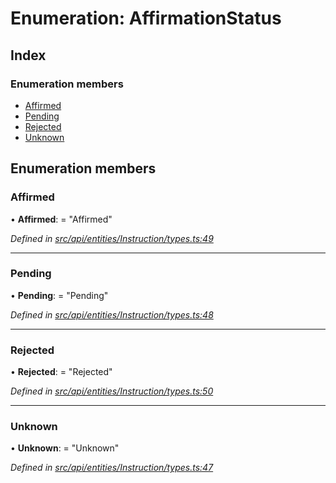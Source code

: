# Enumeration: AffirmationStatus

## Index

### Enumeration members

* [Affirmed](affirmationstatus.md#affirmed)
* [Pending](affirmationstatus.md#pending)
* [Rejected](affirmationstatus.md#rejected)
* [Unknown](affirmationstatus.md#unknown)

## Enumeration members

###  Affirmed

• **Affirmed**: = "Affirmed"

*Defined in [src/api/entities/Instruction/types.ts:49](https://github.com/PolymathNetwork/polymesh-sdk/blob/959efb76/src/api/entities/Instruction/types.ts#L49)*

___

###  Pending

• **Pending**: = "Pending"

*Defined in [src/api/entities/Instruction/types.ts:48](https://github.com/PolymathNetwork/polymesh-sdk/blob/959efb76/src/api/entities/Instruction/types.ts#L48)*

___

###  Rejected

• **Rejected**: = "Rejected"

*Defined in [src/api/entities/Instruction/types.ts:50](https://github.com/PolymathNetwork/polymesh-sdk/blob/959efb76/src/api/entities/Instruction/types.ts#L50)*

___

###  Unknown

• **Unknown**: = "Unknown"

*Defined in [src/api/entities/Instruction/types.ts:47](https://github.com/PolymathNetwork/polymesh-sdk/blob/959efb76/src/api/entities/Instruction/types.ts#L47)*
